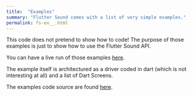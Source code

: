 ```yaml
---
title:  "Examples"
summary: "Flutter Sound comes with a list of very simple examples."
permalink: fs-ex__.html
---
```


This code does not pretend to show how to code! The purpose of those examples is just to show how to use the Flutter Sound API.

You can have a live run of those examples [here](/tau/fs/live/index.html).

The example itself is architectured as a driver coded in dart (which is not interesting at all)
and a list of Dart Screens. 

The examples code source are found [here](https://github.com/Canardoux/flutter_sound/tree/master/example/lib).